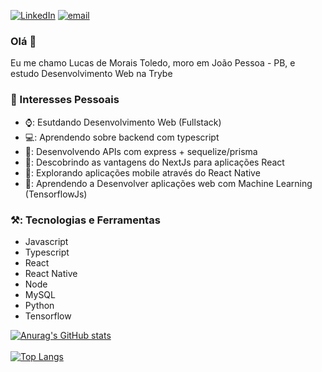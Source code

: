 <a href="https://linkedin.com/in/lucas-m-toledo/"><img alt="LinkedIn" src="https://img.shields.io/badge/LinkedIn-0077B5?style=for-the-badge&logo=linkedin&logoColor=white" target="_blank" /></a>          <a href="mailto:lucasmoraisss@gmail.com"><img alt="email" src="https://img.shields.io/badge/Gmail-D14836?style=for-the-badge&logo=gmail&logoColor=white" target="_blank" /></a>

### Olá 👋
Eu me chamo Lucas de Morais Toledo, moro em João Pessoa - PB, e estudo Desenvolvimento Web na Trybe

### 🔭 Interesses Pessoais

<ul>
  <li> ⌚: Esutdando Desenvolvimento Web (Fullstack)</li> 
  <li> 💻: Aprendendo sobre backend com typescript</li>
  <li> 📆: Desenvolvendo APIs com express + sequelize/prisma</li>
  <li> 🍰: Descobrindo as vantagens do NextJs para aplicações React</li>
  <li> 📱: Explorando aplicações mobile através do React Native</li>
  <li> 🤖: Aprendendo a Desenvolver aplicações web com Machine Learning (TensorflowJs)</li>
</ul>

### ⚒️: Tecnologias e Ferramentas
<ul>
  <li>Javascript</li>
  <li>Typescript</li>
  <li>React</li>
  <li>React Native</li>
  <li>Node</li>
  <li>MySQL</li>
  <li>Python</li>
  <li>Tensorflow</li>
</ul>


[![Anurag's GitHub stats](https://github-readme-stats.vercel.app/api?username=lucas-morais&show_icons=true&theme=radical)](https://github.com/anuraghazra/github-readme-stats)
<br>
<br>
[![Top Langs](https://github-readme-stats.vercel.app/api/top-langs/?username=lucas-morais&theme=radical)](https://github.com/anuraghazra/github-readme-stats)




<!--
**lucas-morais/lucas-morais** is a ✨ _special_ ✨ repository because its `README.md` (this file) appears on your GitHub profile.

Here are some ideas to get you started:

- 🔭 I’m currently working on ...
- 🌱 I’m currently learning ...
- 👯 I’m looking to collaborate on ...
- 🤔 I’m looking for help with ...
- 💬 Ask me about ...
- 📫 How to reach me: ...
- 😄 Pronouns: ...
- ⚡ Fun fact: ...
-->
